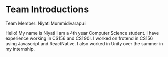 # Team Introductions

Team Member: Niyati Mummidivarapui

Hello! My name is Niyati I am a 4th year Computer Science student. I have experience working in CS156 and CS190I. I worked on frotend in CS156 using Javascript and ReactNative.
I also worked in Unity over the summer in my internship.
